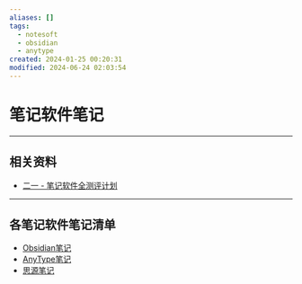 ```yaml
---
aliases: []
tags:
  - notesoft
  - obsidian
  - anytype
created: 2024-01-25 00:20:31
modified: 2024-06-24 02:03:54
---
```


# 笔记软件笔记

---

## 相关资料

* [二一 - 笔记软件全测评计划](https://leon21.notion.site/02f5e85d06674d988ae5072f49f29863)

---

## 各笔记软件笔记清单

* [Obsidian笔记](Obsidian/Obsidian_Note.md)
* [AnyType笔记](AnyType/AnyType_Note.md)
* [思源笔记](Siyuan/SiYuan_Note.md)


